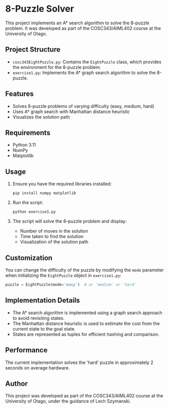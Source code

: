 # 8-Puzzle Solver

This project implements an A* search algorithm to solve the 8-puzzle problem. It was developed as part of the COSC343/AIML402 course at the University of Otago.

## Project Structure

- `cosc343EightPuzzle.py`: Contains the `EightPuzzle` class, which provides the environment for the 8-puzzle problem.
- `exercise1.py`: Implements the A* graph search algorithm to solve the 8-puzzle.

## Features

- Solves 8-puzzle problems of varying difficulty (easy, medium, hard)
- Uses A* graph search with Manhattan distance heuristic
- Visualizes the solution path

## Requirements

- Python 3.11
- NumPy
- Matplotlib

## Usage

1. Ensure you have the required libraries installed:
   ```
   pip install numpy matplotlib
   ```

2. Run the script:
   ```
   python exercise1.py
   ```

3. The script will solve the 8-puzzle problem and display:
   - Number of moves in the solution
   - Time taken to find the solution
   - Visualization of the solution path

## Customization

You can change the difficulty of the puzzle by modifying the `mode` parameter when initializing the `EightPuzzle` object in `exercise1.py`:

```python
puzzle = EightPuzzle(mode='easy')  # or 'medium' or 'hard'
```

## Implementation Details

- The A* search algorithm is implemented using a graph search approach to avoid revisiting states.
- The Manhattan distance heuristic is used to estimate the cost from the current state to the goal state.
- States are represented as tuples for efficient hashing and comparison.

## Performance

The current implementation solves the 'hard' puzzle in approximately 2 seconds on average hardware.

## Author

This project was developed as part of the COSC343/AIML402 course at the University of Otago, under the guidance of Lech Szymanski.